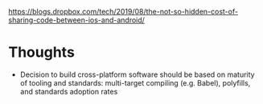 https://blogs.dropbox.com/tech/2019/08/the-not-so-hidden-cost-of-sharing-code-between-ios-and-android/

# Thoughts

* Decision to build cross-platform software should be based on maturity of tooling and standards: multi-target compiling (e.g. Babel), polyfills, and standards adoption rates


